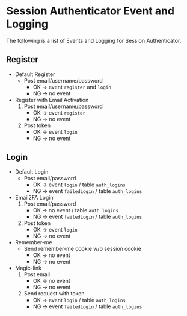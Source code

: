# Session Authenticator Event and Logging

The following is a list of Events and Logging for Session Authenticator.

## Register

- Default Register
    - Post email/username/password
        - OK → event `register` and `login`
        - NG → no event
- Register with Email Activation
    1. Post email/username/password
        - OK → event `register`
        - NG → no event
    2. Post token
        - OK → event `login`
        - NG → no event

## Login

- Default Login
    - Post email/password
        - OK → event `login` / table `auth_logins`
        - NG → event `failedLogin` / table `auth_logins`
- Email2FA Login
    1. Post email/password
        - OK → no event / table `auth_logins`
        - NG → event `failedLogin` / table `auth_logins`
    2. Post token
        - OK → event `login`
        - NG → no event
- Remember-me
    - Send remember-me cookie w/o session cookie
        - OK → no event
        - NG → no event
- Magic-link
    1. Post email
        - OK → no event
        - NG → no event
    2. Send request with token
        - OK → event `login` / table `auth_logins`
        - NG → event `failedLogin` / table `auth_logins`
